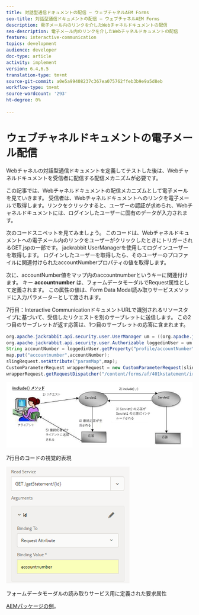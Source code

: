 ```yaml
---
title: 対話型通信ドキュメントの配信 — ウェブチャネルAEM Forms
seo-title: 対話型通信ドキュメントの配信 — ウェブチャネルAEM Forms
description: 電子メール内のリンクを介したWebチャネルドキュメントの配信
seo-description: 電子メール内のリンクを介したWebチャネルドキュメントの配信
feature: interactive-communication
topics: development
audience: developer
doc-type: article
activity: implement
version: 6.4,6.5
translation-type: tm+mt
source-git-commit: a0e5a99408237c367ea075762ffeb3b9e9a5d8eb
workflow-type: tm+mt
source-wordcount: '293'
ht-degree: 0%

---
```



# ウェブチャネルドキュメントの電子メール配信

Webチャネルの対話型通信ドキュメントを定義してテストした後は、Webチャネルドキュメントを受信者に配信する配信メカニズムが必要です。

この記事では、Webチャネルドキュメントの配信メカニズムとして電子メールを見ていきます。 受信者は、Webチャネルドキュメントへのリンクを電子メールで取得します。リンクをクリックすると、ユーザーの認証が求められ、Webチャネルドキュメントには、ログインしたユーザーに固有のデータが入力されます。

次のコードスニペットを見てみましょう。 このコードは、Webチャネルドキュメントへの電子メール内のリンクをユーザーがクリックしたときにトリガーされるGET.jspの一部です。 jackrabbit UserManagerを使用してログインユーザーを取得します。 ログインしたユーザーを取得したら、そのユーザーのプロファイルに関連付けられたaccountNumberプロパティの値を取得します。

次に、accountNumber値をマップ内のaccountnumberというキーに関連付けます。 キー **accountnumber** は、フォームデータモーダルでRequest属性として定義されます。 この属性の値は、Form Data Modal読み取りサービスメソッドに入力パラメーターとして渡されます。

7行目：Interactive CommunicationドキュメントURLで識別されるリソースタイプに基づいて、受信したリクエストを別のサーブレットに送信します。 この2つ目のサーブレットが返す応答は、1つ目のサーブレットの応答に含まれます。

```java
org.apache.jackrabbit.api.security.user.UserManager um = ((org.apache.jackrabbit.api.JackrabbitSession) session).getUserManager();
org.apache.jackrabbit.api.security.user.Authorizable loggedinUser = um.getAuthorizable(session.getUserID());
String accountNumber = loggedinUser.getProperty("profile/accountNumber")[0].getString();
map.put("accountnumber",accountNumber);
slingRequest.setAttribute("paramMap",map);
CustomParameterRequest wrapperRequest = new CustomParameterRequest(slingRequest,"GET");
wrapperRequest.getRequestDispatcher("/content/forms/af/401kstatement/irastatement/channels/web.html").include(wrapperRequest, response);
```

![includemethod](assets/includemethod.jpg)

7行目のコードの視覚的表現

![requestparameter](assets/requestparameter.png)

フォームデータモーダルの読み取りサービス用に定義された要求属性


[AEMパッケージの例](assets/webchanneldelivery.zip)。
